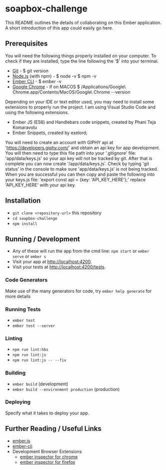 # soapbox-challenge

This README outlines the details of collaborating on this Ember application.
A short introduction of this app could easily go here.

## Prerequisites

You will need the following things properly installed on your computer. To check if they are installed, type the line following the '$' into your terminal.

* [Git](https://git-scm.com/) - $ git version
* [Node.js](https://nodejs.org/) (with npm) - $ node -v   $ npm -v
* [Ember CLI](https://ember-cli.com/) - $ ember -v
* [Google Chrome](https://google.com/chrome/) - if on MACOS $ /Applications/Google\ Chrome.app/Contents/MacOS/Google\ Chrome --version

Depending on your IDE or text editor used, you may need to install some extensions to properly run the project. I am using Visual Studio Code and using the following extensions. 

* Ember JS (ES6) and Handlebars code snippets, created by Phani Teja Komaravolu
* Ember Snippets, created by exelord;

You will need to create an account with GIPHY api at 'https://developers.giphy.com/' and obtain an api key for app development. You will then need to type this file path into your '.gitignore' file: 'app/data/keys.js' so your api key will not be tracked by git. After that is complete you can now create '/app/data/keys.js'. Check by typing 'git status' in the console to make sure 'app/data/keys.js' is not being tracked. When you are successful you can then copy and paste the following into your keys.js file: 'export const api = {key: 'API_KEY_HERE'};' replace 'API_KEY_HERE' with your api key.

## Installation

* `git clone <repository-url>` this repository
* `cd soapbox-challenge`
* `npm install`

## Running / Development

* Any of these will run the app from the cmd line: `npm start` or `ember serve` or `ember s`
* Visit your app at [http://localhost:4200](http://localhost:4200).
* Visit your tests at [http://localhost:4200/tests](http://localhost:4200/tests).

### Code Generators

Make use of the many generators for code, try `ember help generate` for more details

### Running Tests

* `ember test`
* `ember test --server`

### Linting

* `npm run lint:hbs`
* `npm run lint:js`
* `npm run lint:js -- --fix`

### Building

* `ember build` (development)
* `ember build --environment production` (production)

### Deploying

Specify what it takes to deploy your app.

## Further Reading / Useful Links

* [ember.js](https://emberjs.com/)
* [ember-cli](https://ember-cli.com/)
* Development Browser Extensions
  * [ember inspector for chrome](https://chrome.google.com/webstore/detail/ember-inspector/bmdblncegkenkacieihfhpjfppoconhi)
  * [ember inspector for firefox](https://addons.mozilla.org/en-US/firefox/addon/ember-inspector/)
